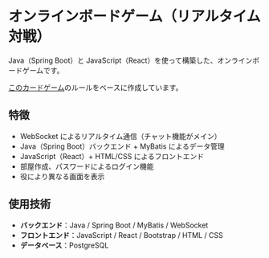 # オンラインボードゲーム（リアルタイム対戦）

Java（Spring Boot）と JavaScript（React）を使って構築した、オンラインボードゲームです。

[このカードゲーム](https://arclightgames.jp/product/651wordocchi/)のルールをベースに作成しています。

## 特徴
- WebSocket によるリアルタイム通信（チャット機能がメイン）
- Java（Spring Boot）バックエンド + MyBatis によるデータ管理
- JavaScript（React）+ HTML/CSS によるフロントエンド
- 部屋作成、パスワードによるログイン機能
- 役により異なる画面を表示

## 使用技術
- **バックエンド**：Java / Spring Boot / MyBatis / WebSocket
- **フロントエンド**：JavaScript / React / Bootstrap / HTML / CSS
- **データベース**：PostgreSQL

